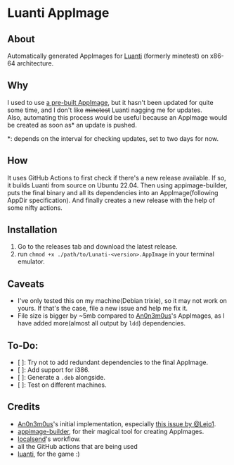 # Luanti AppImage

## About

Automatically generated AppImages for [Luanti][luanti] (formerly minetest) on x86-64 architecture.

## Why

I used to use [a pre-built AppImage][anonymous-repo], but it hasn't been updated for quite some time, and I don't like ~~minetest~~ Luanti nagging me for updates.  
Also, automating this process would be useful because an AppImage would be created as soon as\* an update is pushed.

\*: depends on the interval for checking updates, set to two days for now.

## How
It uses GitHub Actions to first check if there's a new release available. If so, it builds Luanti from source on Ubuntu 22.04. Then using appimage-builder, puts the final binary and all its dependencies into an AppImage(following AppDir specification). And finally creates a new release with the help of some nifty actions.

## Installation

1. Go to the releases tab and download the latest release.
2. run `chmod +x ./path/to/Lunati-<version>.AppImage` in your terminal emulator.

## Caveats

- I've only tested this on my machine(Debian trixie), so it may not work on yours. If that's the case, file a new issue and help me fix it.
- File size is bigger by \~5mb compared to [An0n3m0us][anonymous-repo]'s AppImages, as I have added more(almost all output by `ldd`) dependencies.

## To-Do:

- [ ]: Try not to add redundant dependencies to the final AppImage.
- [ ]: Add support for i386.
- [ ]: Generate a `.deb` alongside.
- [ ]: Test on different machines.

## Credits
- [An0n3m0us][anonymous-repo]'s initial implementation, especially [this issue by @Lejo1][issue].
- [appimage-builder][appimage-builder], for their magical tool for creating AppImages.
- [localsend]'s workflow.
- all the GitHub actions that are being used
- [luanti][luanti], for the game :)

[luanti]: https://www.luanti.org/
[anonymous-repo]: https://github.com/An0n3m0us/Minetest-AppImages/
[issue]: https://github.com/An0n3m0us/Minetest-AppImages/issues/3
[appimage-builder]: https://appimage-builder.readthedocs.io/
[localsend]: https://github.com/localsend/localsend/blob/main/.github/workflows/linux_build.ymlz